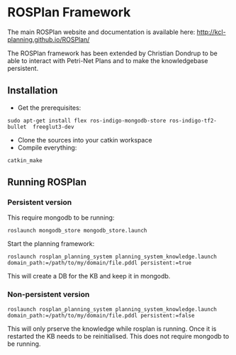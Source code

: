 # ROSPlan Framework

The main ROSPlan website and documentation is available here:
http://kcl-planning.github.io/ROSPlan/

The ROSPlan framework has been extended by Christian Dondrup to be able to interact with Petri-Net Plans and to make the knowledgebase persistent.

## Installation

* Get the prerequisites:

 ```
sudo apt-get install flex ros-indigo-mongodb-store ros-indigo-tf2-bullet  freeglut3-dev
 ```

* Clone the sources into your catkin workspace
* Compile everything:
 ```
catkin_make
 ```

## Running ROSPlan

### Persistent version

This require mongodb to be running:

```
roslaunch mongodb_store mongodb_store.launch
```

Start the planning framework:

```
roslaunch rosplan_planning_system planning_system_knowledge.launch domain_path:=/path/to/my/domain/file.pddl persistent:=true
```

This will create a DB for the KB and keep it in mongodb.

### Non-persistent version

```
roslaunch rosplan_planning_system planning_system_knowledge.launch domain_path:=/path/to/my/domain/file.pddl persistent:=false
```

This will only prserve the knowledge while rosplan is running. Once it is restarted the KB needs to be reinitialised. This does not require mongodb to be running.